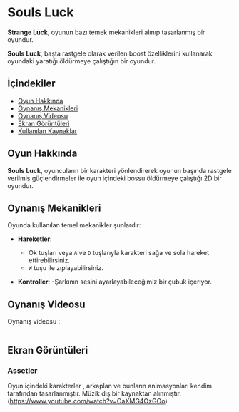 # Souls Luck

**Strange Luck**, oyunun bazı temek mekanikleri alınıp tasarlanmış bir oyundur.

**Souls Luck**, başta rastgele olarak verilen boost özelliklerini kullanarak oyundaki yaratığı öldürmeye çalıştığın bir oyundur.

## İçindekiler
- [Oyun Hakkında](#oyun-hakkında)
- [Oynanış Mekanikleri](#oynanış-mekanikleri)
- [Oynanış Videosu](#oynanış-videosu)
- [Ekran Görüntüleri](#ekran-görüntüleri)
- [Kullanılan Kaynaklar](#assetler)

## Oyun Hakkında
**Souls Luck**, oyuncuların bir karakteri yönlendirerek oyunun başında rastgele verilmiş güçlendirmeler ile oyun içindeki bossu öldürmeye çalıştığı 2D bir oyundur.

## Oynanış Mekanikleri
Oyunda kullanılan temel mekanikler şunlardır:

- **Hareketler**:
  - Ok tuşları veya `A` ve `D` tuşlarıyla karakteri sağa ve sola hareket ettirebilirsiniz.
  - `W` tuşu ile zıplayabilirsiniz.

- **Kontroller**:
  -Şarkının sesini ayarlayabileceğimiz bir çubuk içeriyor.


## Oynanış Videosu
Oynanış videosu :
 ```

 ```

## Ekran Görüntüleri



###  Assetler
Oyun içindeki karakterler , arkaplan ve bunların animasyonları kendim tarafından tasarlanmıştır.
Müzik dış bir kaynaktan alınmıştır. (https://www.youtube.com/watch?v=OaXMG4OzGOo)

